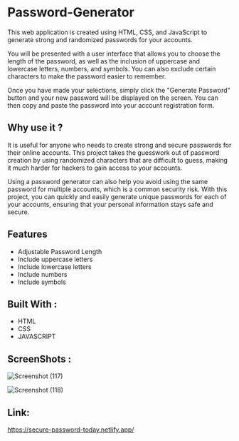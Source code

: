# Password-Generator
 This web application is created using HTML, CSS, and JavaScript to generate strong and randomized passwords for your accounts.

You will be presented with a user interface that allows you to choose the length of the password, as well as the inclusion of uppercase and lowercase letters, numbers, and symbols. You can also exclude certain characters to make the password easier to remember.

Once you have made your selections, simply click the "Generate Password" button and your new password will be displayed on the screen. You can then copy and paste the password into your account registration form.

## Why use it ?
It is useful for anyone who needs to create strong and secure passwords for their online accounts. This project takes the guesswork out of password creation by using randomized characters that are difficult to guess, making it much harder for hackers to gain access to your accounts.

Using a password generator can also help you avoid using the same password for multiple accounts, which is a common security risk. With this project, you can quickly and easily generate unique passwords for each of your accounts, ensuring that your personal information stays safe and secure.

## Features 
* Adjustable Password Length
* Include uppercase letters
* Include lowercase letters
* Include numbers
* Include symbols


## Built With :
* HTML
* CSS
* JAVASCRIPT

## ScreenShots :
![Screenshot (117)](https://user-images.githubusercontent.com/87274294/222137307-6a808ea8-d19c-42c0-8004-8b8b39d6855b.png)

![Screenshot (118)](https://user-images.githubusercontent.com/87274294/222137237-9bb5e0a9-01b0-4e65-8df1-6f362d7c9b0b.png)


## Link: 
https://secure-password-today.netlify.app/
